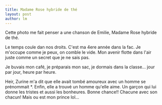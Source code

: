 ```yaml
---
title: Madame Rose hybride de thé 
layout: post
author: lm
---
```

<p>Cette photo me fait penser a une chanson de Emilie, Madame Rose hybride de thé. </p>
<p>Le temps coule dan nos droits. C'est ma 4ere année dans la fac. Je m'occupe comme je peux, on comble le vide. Mon avenir flotte dans l'air juste comme un secret que je ne sais pas. </p>
<p>Je buvais mon café, je préparais mon sac, je dormais dans la classe... jour par jour, heure par heure. </p>
<p>Heir, Zurine m'a dit que elle avait tombé amoureux avec un homme se prénommait *. Enfin, elle a trouvé un homme qu'elle aime. Un garçon qui lui donne les tristes et aussi les bonheures. Bonne chance!! Chacune avec son chacun! Mais ou est mon prince lol...</p>
